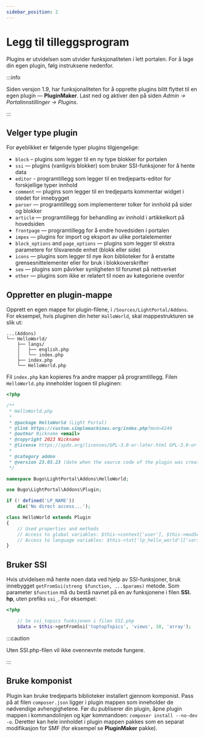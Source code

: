 ```yaml
---
sidebar_position: 2
---
```


# Legg til tilleggsprogram
Plugins er utvidelsen som utvider funksjonaliteten i lett portalen. For å lage din egen plugin, følg instruksene nedenfor.

:::info

Siden versjon 1.9, har funksjonaliteten for å opprette plugins blitt flyttet til en egen plugin — **PluginMaker**. Last ned og aktiver den på siden _Admin -> Portalinnstillinger -> Plugins_.

:::

## Velger type plugin
For øyeblikket er følgende typer plugins tilgjengelige:

* `block` – plugins som legger til en ny type blokker for portalen
* `ssi` — plugins (vanligvis blokker) som bruker SSI-funksjoner for å hente data
* `editor` - programtillegg som legger til en tredjeparts-editor for forskjellige typer innhold
* `comment` — plugins som legger til en tredjeparts kommentar widget i stedet for innebygget
* `parser` — programtillegg som implementerer tolker for innhold på sider og blokker
* `article` — programtillegg for behandling av innhold i artikkelkort på hovedsiden
* `frontpage` — programtillegg for å endre hovedsiden i portalen
* `impex` — plugins for import og eksport av ulike portalelementer
* `block_options` and `page_options` — plugins som legger til ekstra parametere for tilsvarende enhet (blokk eller side)
* `icons` — plugins som legger til nye ikon biblioteker for å erstatte grensesnittelementer eller for bruk i blokkoverskrifter
* `seo` — plugins som påvirker synligheten til forumet på nettverket
* `other` — plugins som ikke er relatert til noen av kategoriene ovenfor

## Oppretter en plugin-mappe
Opprett en egen mappe for plugin-filene, i `/Sources/LightPortal/Addons`. For eksempel, hvis pluginen din heter `HalloWorld`, skal mappestrukturen se slik ut:

```
...(Addons)
└── HelloWorld/
    ├── langs/
    │   ├── english.php
    │   └── index.php
    ├── index.php
    └── HelloWorld.php
```

Fil `index.php` kan kopieres fra andre mapper på programtillegg. Filen `HelloWorld.php` inneholder logoen til pluginen:

```php
<?php

/**
 * HelloWorld.php
 *
 * @package HelloWorld (Light Portal)
 * @link https://custom.simplemachines.org/index.php?mod=4244
 * @author Nickname <email>
 * @copyright 2023 Nickname
 * @license https://spdx.org/licenses/GPL-3.0-or-later.html GPL-3.0-or-later
 *
 * @category addon
 * @version 23.03.23 (date when the source code of the plugin was created or last updated, in the format dd.mm.yy)
 */

namespace Bugo\LightPortal\Addons\HelloWorld;

use Bugo\LightPortal\Addons\Plugin;

if (! defined('LP_NAME'))
    die('No direct access...');

class HelloWorld extends Plugin
{
    // Used properties and methods
    // Access to global variables: $this->context['user'], $this->modSettings['variable'], etc.
    // Access to language variables: $this->txt['lp_hello_world']['variable_name']
}

```

## Bruker SSI
Hvis utvidelsen må hente noen data ved hjelp av SSI-funksjoner, bruk innebygget `getFromSsi(streng $function, ...$params)` metode. Som parameter `$function` må du bestå navnet på en av funksjonene i filen **SSI. hp**, uten prefiks `ssi_`. For eksempel:

```php
<?php

    // Se ssi_topics funksjonen i filen SSI.php
    $data = $this->getFromSsi('toptopTopics', 'views', 10, 'array');
```

:::caution

Uten SSI.php-filen vil ikke ovennevnte metode fungere.

:::

## Bruke komponist
Plugin kan bruke tredjeparts biblioteker installert gjennom komponist. Pass på at filen `composer.json` ligger i plugin mappen som inneholder de nødvendige avhengighetene. Før du publiserer din plugin, åpne plugin mappen i kommandolinjen og kjør kommandoen: `composer install --no-dev -o`. Deretter kan hele innholdet i plugin mappen pakkes som en separat modifikasjon for SMF (for eksempel se **PluginMaker** pakke).
